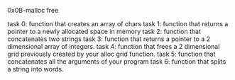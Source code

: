 0x0B-malloc free

task 0: function that creates an array of chars
task 1: function that returns a pointer to a newly allocated space in memory
task 2: function that concatenates two strings
task 3: function that returns a pointer to a 2 dimensional array of integers.
task 4:  function that frees a 2 dimensional grid previously created by your alloc grid function.
task 5: function that concatenates all the arguments of your program
task 6: function that splits a string into words.
